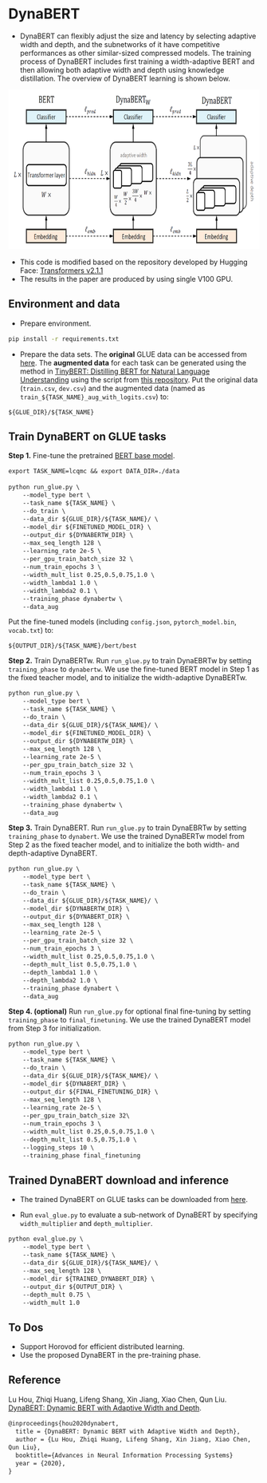 # DynaBERT

* DynaBERT can flexibly adjust the size and latency by selecting adaptive width and depth, and 
the subnetworks of it have competitive performances as other similar-sized compressed models.
The training process of DynaBERT includes first training a width-adaptive BERT and then 
allowing both adaptive width and depth using knowledge distillation. 
The overview of DynaBERT learning is shown below. 
<img src="dynabert_overview.png" width="800" height="320"/>
<br />


* This code is modified based on the repository developed by Hugging Face: [Transformers v2.1.1](https://github.com/huggingface/transformers/tree/v2.1.1)
* The results in the paper are produced by using single V100 GPU.

## Environment and data

- Prepare environment.
```bash
pip install -r requirements.txt
```

- Prepare the data sets.
The **original** GLUE data can be accessed from [here](https://gluebenchmark.com/tasks).
The **augmented data** for each task can be 
generated using the method in  [TinyBERT: Distilling BERT for Natural Language Understanding](https://arxiv.org/abs/1909.10351) using the script from 
[this repository](https://github.com/huawei-noah/Pretrained-Language-Model/tree/master/TinyBERT).
Put the original data (`train.csv`, `dev.csv`) and the augmented data (named as `train_${TASK_NAME}_aug_with_logits.csv`)
to:
```
${GLUE_DIR}/${TASK_NAME}
```


## Train DynaBERT on GLUE tasks

**Step 1.** 
Fine-tune the pretrained [BERT base model](https://huggingface.co/bert-base-uncased).
```
export TASK_NAME=lcqmc && export DATA_DIR=./data

python run_glue.py \
	--model_type bert \
	--task_name ${TASK_NAME} \
	--do_train \
	--data_dir ${GLUE_DIR}/${TASK_NAME}/ \
	--model_dir ${FINETUNED_MODEL_DIR} \
	--output_dir ${DYNABERTW_DIR} \
	--max_seq_length 128 \
	--learning_rate 2e-5 \
	--per_gpu_train_batch_size 32 \
	--num_train_epochs 3 \
	--width_mult_list 0.25,0.5,0.75,1.0 \
	--width_lambda1 1.0 \
	--width_lambda2 0.1 \
	--training_phase dynabertw \
	--data_aug
```

Put the fine-tuned models (including `config.json`, `pytorch_model.bin`, `vocab.txt`) to: 
```
${OUTPUT_DIR}/${TASK_NAME}/bert/best
```



**Step 2.** Train DynaBERTw.
Run `run_glue.py` to train DynaEBRTw by setting `training_phase` to `dynabertw`.
We use the fine-tuned BERT model in Step 1 as the fixed teacher model, and to initialize the width-adaptive DynaBERTw.
```
python run_glue.py \
	--model_type bert \
	--task_name ${TASK_NAME} \
	--do_train \
	--data_dir ${GLUE_DIR}/${TASK_NAME}/ \
	--model_dir ${FINETUNED_MODEL_DIR} \
	--output_dir ${DYNABERTW_DIR} \
	--max_seq_length 128 \
	--learning_rate 2e-5 \
	--per_gpu_train_batch_size 32 \
	--num_train_epochs 3 \
	--width_mult_list 0.25,0.5,0.75,1.0 \
	--width_lambda1 1.0 \
	--width_lambda2 0.1 \
	--training_phase dynabertw \
	--data_aug
```

**Step 3.** Train DynaBERT.
Run `run_glue.py` to train DynaEBRTw by setting `training_phase` to `dynabert`.
We use the trained DynaBERTw model from Step 2 as the fixed teacher model, and to initialize the both width- and depth-adaptive DynaBERT.
```
python run_glue.py \
	--model_type bert \
	--task_name ${TASK_NAME} \
	--do_train \
	--data_dir ${GLUE_DIR}/${TASK_NAME}/ \
	--model_dir ${DYNABERTW_DIR} \
	--output_dir ${DYNABERT_DIR} \
	--max_seq_length 128 \
	--learning_rate 2e-5 \
	--per_gpu_train_batch_size 32 \
	--num_train_epochs 3 \
	--width_mult_list 0.25,0.5,0.75,1.0 \
	--depth_mult_list 0.5,0.75,1.0 \
	--depth_lambda1 1.0 \
	--depth_lambda2 1.0 \
	--training_phase dynabert \
	--data_aug
```

**Step 4. (optional)**  Run `run_glue.py` for optional final fine-tuning by setting `training_phase` to `final_finetuning`.
We use the trained DynaBERT model from Step 3 for initialization.
```
python run_glue.py \
	--model_type bert \
	--task_name ${TASK_NAME} \
	--do_train \
	--data_dir ${GLUE_DIR}/${TASK_NAME}/ \
	--model_dir ${DYNABERT_DIR} \
	--output_dir ${FINAL_FINETUNING_DIR} \
	--max_seq_length 128 \
	--learning_rate 2e-5 \
	--per_gpu_train_batch_size 32\
	--num_train_epochs 3 \
	--width_mult_list 0.25,0.5,0.75,1.0 \
	--depth_mult_list 0.5,0.75,1.0 \
	--logging_steps 10 \
	--training_phase final_finetuning 
```


## Trained DynaBERT download and inference
- The trained DynaBERT on GLUE tasks can be downloaded from [here](https://drive.google.com/file/d/1pYApaDcse5QIB6lZagWO0uElAavFazpA/view?usp=sharing).

- Run `eval_glue.py` to evaluate a sub-network of DynaBERT by specifying `width_multiplier` and `depth_multiplier`.
```
python eval_glue.py \
	--model_type bert \
	--task_name ${TASK_NAME} \
	--data_dir ${GLUE_DIR}/${TASK_NAME}/ \
	--max_seq_length 128 \
	--model_dir ${TRAINED_DYNABERT_DIR} \
	--output_dir ${OUTPUT_DIR} \
	--depth_mult 0.75 \
	--width_mult 1.0 
```

## To Dos
- Support Horovod for efficient distributed learning.
- Use the proposed DynaBERT in the pre-training phase.


## Reference
Lu Hou, Zhiqi Huang, Lifeng Shang, Xin Jiang, Xiao Chen, Qun Liu.
[DynaBERT: Dynamic BERT with Adaptive Width and Depth](https://arxiv.org/abs/2004.04037).
```
@inproceedings{hou2020dynabert,
  title = {DynaBERT: Dynamic BERT with Adaptive Width and Depth},
  author = {Lu Hou, Zhiqi Huang, Lifeng Shang, Xin Jiang, Xiao Chen, Qun Liu},  
  booktitle={Advances in Neural Information Processing Systems}
  year = {2020},
}
```